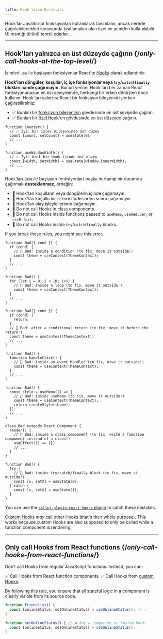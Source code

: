 ```yaml
---
title: Hook'ların Kuralları
---
```


<Intro>
Hook'lar JavaScript fonksiyonları kullanılarak tanımlanır, ancak nerede çağrılabilecekleri konusunda kısıtlamaları olan özel bir yeniden kullanılabilir UI mantığı türünü temsil ederler.
</Intro>

<InlineToc />

---

##  Hook'ları yalnızca en üst düzeyde çağırın {/*only-call-hooks-at-the-top-level*/}

İsimleri `use` ile başlayan fonksiyonlar React'te [*Hooks*](/reference/react) olarak adlandırılır.

**Hook'ları döngüler, koşullar, iç içe fonksiyonlar veya `try`/`catch`/`finally` blokları içinde çağırmayın.** Bunun yerine, Hook'ları her zaman React fonksiyonunuzun en üst seviyesinde, herhangi bir erken dönüşten önce kullanın. Hook'ları yalnızca React bir fonksiyon bileşenini işlerken çağırabilirsiniz:

* ✅ Bunları bir [fonksiyon bileşeninin](/learn/your-first-component) gövdesinde en üst seviyede çağırın.
* ✅ Bunları bir [özel Hook](/learn/reusing-logic-with-custom-hooks)'un gövdesinde en üst düzeyde çağırın.

```js{2-3,8-9}
function Counter() {
  // ✅ İyi: bir işlev bileşeninde üst düzey
  const [count, setCount] = useState(0);
  // ...
}

function useWindowWidth() {
  // ✅ İyi: özel bir Hook içinde üst düzey
  const [width, setWidth] = useState(window.innerWidth);
  // ...
}
```

Hook'ları (`use` ile başlayan fonksiyonlar) başka herhangi bir durumda çağırmak **desteklenmez**, örneğin:

* 🔴 Hook'ları koşulların veya döngülerin içinde çağırmayın.
* 🔴 Hook'ları koşullu bir `return` ifadesinden sonra çağırmayın.
* 🔴 Hook'ları olay işleyicilerinde çağırmayın.
* 🔴 Do not call Hooks in class components.
* 🔴 Do not call Hooks inside functions passed to `useMemo`, `useReducer`, or `useEffect`.
* 🔴 Do not call Hooks inside `try`/`catch`/`finally` blocks.

If you break these rules, you might see this error.

```js{3-4,11-12,20-21}
function Bad({ cond }) {
  if (cond) {
    // 🔴 Bad: inside a condition (to fix, move it outside!)
    const theme = useContext(ThemeContext);
  }
  // ...
}

function Bad() {
  for (let i = 0; i < 10; i++) {
    // 🔴 Bad: inside a loop (to fix, move it outside!)
    const theme = useContext(ThemeContext);
  }
  // ...
}

function Bad({ cond }) {
  if (cond) {
    return;
  }
  // 🔴 Bad: after a conditional return (to fix, move it before the return!)
  const theme = useContext(ThemeContext);
  // ...
}

function Bad() {
  function handleClick() {
    // 🔴 Bad: inside an event handler (to fix, move it outside!)
    const theme = useContext(ThemeContext);
  }
  // ...
}

function Bad() {
  const style = useMemo(() => {
    // 🔴 Bad: inside useMemo (to fix, move it outside!)
    const theme = useContext(ThemeContext);
    return createStyle(theme);
  });
  // ...
}

class Bad extends React.Component {
  render() {
    // 🔴 Bad: inside a class component (to fix, write a function component instead of a class!)
    useEffect(() => {})
    // ...
  }
}

function Bad() {
  try {
    // 🔴 Bad: inside try/catch/finally block (to fix, move it outside!)
    const [x, setX] = useState(0);
  } catch {
    const [x, setX] = useState(1);
  }
}
```

You can use the [`eslint-plugin-react-hooks` plugin](https://www.npmjs.com/package/eslint-plugin-react-hooks) to catch these mistakes.

<Note>

[Custom Hooks](/learn/reusing-logic-with-custom-hooks) *may* call other Hooks (that's their whole purpose). This works because custom Hooks are also supposed to only be called while a function component is rendering.

</Note>

---

## Only call Hooks from React functions {/*only-call-hooks-from-react-functions*/}

Don’t call Hooks from regular JavaScript functions. Instead, you can:

✅ Call Hooks from React function components.
✅ Call Hooks from [custom Hooks](/learn/reusing-logic-with-custom-hooks#extracting-your-own-custom-hook-from-a-component).

By following this rule, you ensure that all stateful logic in a component is clearly visible from its source code.

```js {2,5}
function FriendList() {
  const [onlineStatus, setOnlineStatus] = useOnlineStatus(); // ✅
}

function setOnlineStatus() { // ❌ Not a component or custom Hook!
  const [onlineStatus, setOnlineStatus] = useOnlineStatus();
}
```
